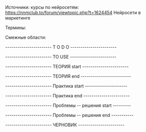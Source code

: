 Источники:
   курсы по нейросетям:
      https://nnmclub.to/forum/viewtopic.php?t=1624454      Нейросети в маркетинге

Термины:

Смежные области:


----------------------- T O D O  -----------------------  



----------------------- TO USE  -----------------------  



----------------------- ТЕОРИЯ start -----------------------  

----------------------- ТЕОРИЯ end ------------------------- 


----------------------- Практика start ---------------------

----------------------- Практика end -----------------------



----------------------- Проблемы -- решения start ---------

----------------------- Проблемы -- решения end -----------








----------------------- ЧЕРНОВИК -----------------------








